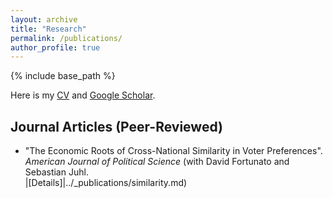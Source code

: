 ```yaml
---
layout: archive
title: "Research"
permalink: /publications/
author_profile: true
---
```


{% include base_path %}

Here is my [CV](/files/CV.pdf) and [Google Scholar](https://scholar.google.com/citations?user=mf4yXbAAAAAJ&hl=en).

## Journal Articles (Peer-Reviewed)
* "The Economic Roots of Cross-National Similarity in Voter Preferences". *American Journal of Political Science* (with David Fortunato and Sebastian Juhl. \
  |[Details]|../_publications/similarity.md)
  

